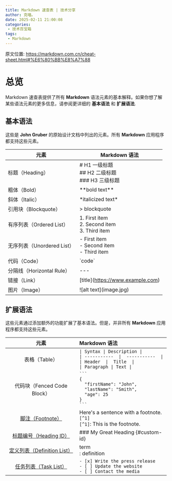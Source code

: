 ```yaml
---
title: Markdown 速查表 | 技术分享
author: 克喵。
date: 2025-02-11 21:00:08
categories:
 - 技术百宝箱
tags:
 - Markdown
---
```

原文位置: https://markdown.com.cn/cheat-sheet.html#%E6%80%BB%E8%A7%88

# 总览
Markdown 速查表提供了所有 **Markdown** 语法元素的基本解释。如果你想了解某些语法元素的更多信息，请参阅更详细的 **基本语法** 和 **扩展语法**.

## 基本语法
这些是 **John Gruber** 的原始设计文档中列出的元素。所有 **Markdown** 应用程序都支持这些元素。

| 元素                       | Markdown 语法                                        |
| -------------------------- | ---------------------------------------------------- |
| 标题（Heading）            | # H1 一级标题<br> ## H2 二级标题<br> ### H3 三级标题 |
| 粗体（Bold）               | \*\*bold text**                                      |
| 斜体（Italic）             | \*italicized text*                                   |
| 引用块（Blockquote）       | > blockquote                                         |
| 有序列表（Ordered List）   | 1. First item<br> 2. Second item<br> 3. Third item   |
| 无序列表（Unordered List） | - First item<br> - Second item<br> - Third item      |
| 代码（Code）               | \`code`                                              |
| 分隔线（Horizontal Rule）  | ---                                                  |
| 链接（Link）               | \[title](https://www.example.com)                    |
| 图片（Image）              | \![alt text]\(image.jpg)                             |

## 扩展语法
这些元素通过添加额外的功能扩展了基本语法。但是，并非所有 **Markdown** 应用程序都支持这些元素。

|                                             元素                                             | Markdown 语法                                                                                                                     |
| :------------------------------------------------------------------------------------------: | :-------------------------------------------------------------------------------------------------------------------------------- |
|                                        表格（Table）                                         | `\| Syntax \| Description \|`<br>`\| -----------  \|  -----------  \|`<br>`\| Header  \|  Title  \|`<br>`\| Paragraph \| Text \|` |
|                                 代码块（Fenced Code Block）                                  | ` ``` `<br>`{`<br>`  "firstName": "John",`<br>`  "lastName": "Smith",`<br/>`  "age": 25`<br>`}`<br>` ``` `                        |
|          [脚注（Footnote）](https://markdown.com.cn/extended-syntax/footnotes.html)          | Here's a sentence with a footnote. `[^1]`<br/>`[^1]`: This is the footnote.                                                       |
|      [标题编号（Heading ID）](https://markdown.com.cn/extended-syntax/heading-ids.html)      | \### My Great Heading {#custom-id}                                                                                                |
| [定义列表（Definition List）](https://markdown.com.cn/extended-syntax/definition-lists.html) | term<br/>: definition                                                                                                             |
|       [任务列表（Task List）](https://markdown.com.cn/extended-syntax/task-lists.html)       | `- [x] Write the press release`<br/>`- [ ] Update the website`<br/>`- [ ] Contact the media`                                      |